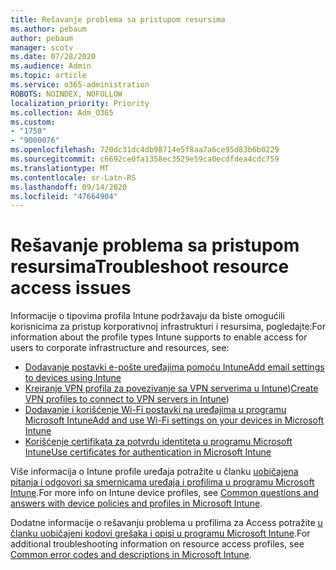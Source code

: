 ```yaml
---
title: Rešavanje problema sa pristupom resursima
ms.author: pebaum
author: pebaum
manager: scotv
ms.date: 07/28/2020
ms.audience: Admin
ms.topic: article
ms.service: o365-administration
ROBOTS: NOINDEX, NOFOLLOW
localization_priority: Priority
ms.collection: Adm_O365
ms.custom:
- "1750"
- "9000076"
ms.openlocfilehash: 720dc31dc4db98714e5f8aa7a6ce95d83b6b0229
ms.sourcegitcommit: c6692ce0fa1358ec3529e59ca0ecdfdea4cdc759
ms.translationtype: MT
ms.contentlocale: sr-Latn-RS
ms.lasthandoff: 09/14/2020
ms.locfileid: "47664904"
---
```

# <a name="troubleshoot-resource-access-issues"></a><span data-ttu-id="b4ee0-102">Rešavanje problema sa pristupom resursima</span><span class="sxs-lookup"><span data-stu-id="b4ee0-102">Troubleshoot resource access issues</span></span>

<span data-ttu-id="b4ee0-103">Informacije o tipovima profila Intune podržavaju da biste omogućili korisnicima za pristup korporativnoj infrastrukturi i resursima, pogledajte:</span><span class="sxs-lookup"><span data-stu-id="b4ee0-103">For information about the profile types Intune supports to enable access for users to corporate infrastructure and resources, see:</span></span>

- [<span data-ttu-id="b4ee0-104">Dodavanje postavki e-pošte uređajima pomoću Intune</span><span class="sxs-lookup"><span data-stu-id="b4ee0-104">Add email settings to devices using Intune</span></span>](https://docs.microsoft.com/intune/email-settings-configure)
- <span data-ttu-id="b4ee0-105">[Kreiranje VPN profila za povezivanje sa VPN serverima u Intune](https://docs.microsoft.com/intune/vpn-settings-configure))</span><span class="sxs-lookup"><span data-stu-id="b4ee0-105">[Create VPN profiles to connect to VPN servers in Intune](https://docs.microsoft.com/intune/vpn-settings-configure))</span></span>
- [<span data-ttu-id="b4ee0-106">Dodavanje i korišćenje Wi-Fi postavki na uređajima u programu Microsoft Intune</span><span class="sxs-lookup"><span data-stu-id="b4ee0-106">Add and use Wi-Fi settings on your devices in Microsoft Intune</span></span>](https://docs.microsoft.com/intune/wi-fi-settings-configure)
- [<span data-ttu-id="b4ee0-107">Korišćenje certifikata za potvrdu identiteta u programu Microsoft Intune</span><span class="sxs-lookup"><span data-stu-id="b4ee0-107">Use certificates for authentication in Microsoft Intune</span></span>](https://docs.microsoft.com/intune/certificates-configure)

<span data-ttu-id="b4ee0-108">Više informacija o Intune profile uređaja potražite u članku [uobičajena pitanja i odgovori sa smernicama uređaja i profilima u programu Microsoft Intune](https://docs.microsoft.com/intune/device-profile-troubleshoot).</span><span class="sxs-lookup"><span data-stu-id="b4ee0-108">For more info on Intune device profiles, see [Common questions and answers with device policies and profiles in Microsoft Intune](https://docs.microsoft.com/intune/device-profile-troubleshoot).</span></span>

<span data-ttu-id="b4ee0-109">Dodatne informacije o rešavanju problema u profilima za Access potražite [u članku uobičajeni kodovi grešaka i opisi u programu Microsoft Intune](https://docs.microsoft.com/intune/troubleshoot-company-resource-access-problems).</span><span class="sxs-lookup"><span data-stu-id="b4ee0-109">For additional troubleshooting information on resource access profiles, see [Common error codes and descriptions in Microsoft Intune](https://docs.microsoft.com/intune/troubleshoot-company-resource-access-problems).</span></span>